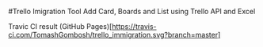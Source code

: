 #Trello Imigration Tool
Add Card, Boards and List using Trello API and Excel

Travic CI result (GitHub Pages)[https://travis-ci.com/TomashGombosh/trello_immigration.svg?branch=master]
